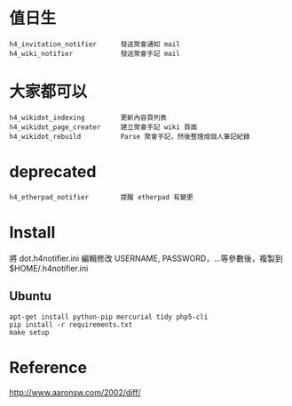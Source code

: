 # 值日生
    h4_invitation_notifier      發送聚會通知 mail
    h4_wiki_notifier            發送聚會手記 mail

# 大家都可以
    h4_wikidot_indexing         更新內容頁列表
    h4_wikidot_page_creater     建立聚會手記 wiki 頁面
    h4_wikidot_rebuild          Parse 聚會手記，然後整理成個人筆記紀錄

# deprecated
    h4_etherpad_notifier        提醒 etherpad 有變更

# Install
將 dot.h4notifier.ini 編輯修改 USERNAME, PASSWORD，...等參數後，複製到 $HOME/.h4notifier.ini

## Ubuntu
```
apt-get install python-pip mercurial tidy php5-cli
pip install -r requirements.txt
make setup
```

# Reference
http://www.aaronsw.com/2002/diff/
